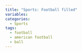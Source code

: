 ```yaml
---
title: "Sports: Football filled"
variables:
categories:
  - Sports
tags:
  - football
  - american football
  - ball
---
```

